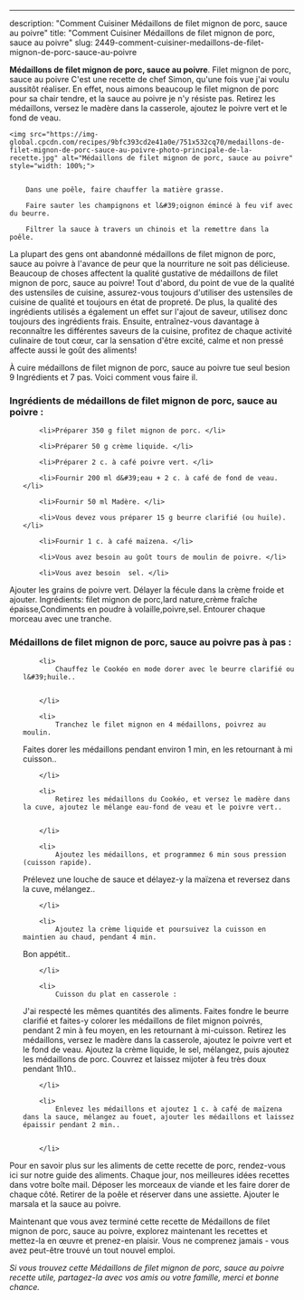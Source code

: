 ---
description: "Comment Cuisiner Médaillons de filet mignon de porc, sauce au poivre"
title: "Comment Cuisiner Médaillons de filet mignon de porc, sauce au poivre"
slug: 2449-comment-cuisiner-medaillons-de-filet-mignon-de-porc-sauce-au-poivre

<p>
	<strong>Médaillons de filet mignon de porc, sauce au poivre</strong>. 
	Filet mignon de porc, sauce au poivre C&#39;est une recette de chef Simon, qu&#39;une fois vue j&#39;ai voulu aussitôt réaliser. En effet, nous aimons beaucoup le filet mignon de porc pour sa chair tendre, et la sauce au poivre je n&#39;y résiste pas. Retirez les médaillons, versez le madère dans la casserole, ajoutez le poivre vert et le fond de veau.
</p>
<p>
	
	<img src="https://img-global.cpcdn.com/recipes/9bfc393cd2e41a0e/751x532cq70/medaillons-de-filet-mignon-de-porc-sauce-au-poivre-photo-principale-de-la-recette.jpg" alt="Médaillons de filet mignon de porc, sauce au poivre" style="width: 100%;">
	
	
		Dans une poêle, faire chauffer la matière grasse.
	
		Faire sauter les champignons et l&#39;oignon émincé à feu vif avec du beurre.
	
		Filtrer la sauce à travers un chinois et la remettre dans la poêle.
	
</p>

La plupart des gens ont abandonné médaillons de filet mignon de porc, sauce au poivre à l'avance de peur que la nourriture ne soit pas délicieuse. Beaucoup de choses affectent la qualité gustative de médaillons de filet mignon de porc, sauce au poivre! Tout d'abord, du point de vue de la qualité des ustensiles de cuisine, assurez-vous toujours d'utiliser des ustensiles de cuisine de qualité et toujours en état de propreté. De plus, la qualité des ingrédients utilisés a également un effet sur l'ajout de saveur, utilisez donc toujours des ingrédients frais. Ensuite, entraînez-vous davantage à reconnaître les différentes saveurs de la cuisine, profitez de chaque activité culinaire de tout cœur, car la sensation d'être excité, calme et non pressé affecte aussi le goût des aliments!

<!--inarticleads1-->

À cuire médaillons de filet mignon de porc, sauce au poivre tue seul besion 9 Ingrédients et 7 pas. Voici comment vous faire il.

<h3>Ingrédients de médaillons de filet mignon de porc, sauce au poivre :</h3>

<ol>
	
		<li>Préparer 350 g filet mignon de porc. </li>
	
		<li>Préparer 50 g crème liquide. </li>
	
		<li>Préparer 2 c. à café poivre vert. </li>
	
		<li>Fournir 200 ml d&#39;eau + 2 c. à café de fond de veau. </li>
	
		<li>Fournir 50 ml Madère. </li>
	
		<li>Vous devez vous préparer 15 g beurre clarifié (ou huile). </li>
	
		<li>Fournir 1 c. à café maïzena. </li>
	
		<li>Vous avez besoin au goût tours de moulin de poivre. </li>
	
		<li>Vous avez besoin  sel. </li>
	
</ol>

Ajouter les grains de poivre vert. Délayer la fécule dans la crème froide et ajouter. Ingrédients: filet mignon de porc,lard nature,crème fraîche épaisse,Condiments en poudre à volaille,poivre,sel. Entourer chaque morceau avec une tranche. 

<!--inarticleads2-->

<h3>Médaillons de filet mignon de porc, sauce au poivre pas à pas :</h3>

<ol>
	
		<li>
			Chauffez le Cookéo en mode dorer avec le beurre clarifié ou l&#39;huile..
			
			
		</li>
	
		<li>
			Tranchez le filet mignon en 4 médaillons, poivrez au moulin.
Faites dorer les médaillons pendant environ 1 min, en les retournant à mi cuisson..
			
			
		</li>
	
		<li>
			Retirez les médaillons du Cookéo, et versez le madère dans la cuve, ajoutez le mélange eau-fond de veau et le poivre vert..
			
			
		</li>
	
		<li>
			Ajoutez les médaillons, et programmez 6 min sous pression (cuisson rapide).

Prélevez une louche de sauce et délayez-y la maïzena et reversez dans la cuve, mélangez..
			
			
		</li>
	
		<li>
			Ajoutez la crème liquide et poursuivez la cuisson en maintien au chaud, pendant 4 min.

Bon appétit..
			
			
		</li>
	
		<li>
			Cuisson du plat en casserole :

J&#39;ai respecté les mêmes quantités des aliments.
Faites fondre le beurre clarifié et faites-y colorer les médaillons de filet mignon poivrés, pendant 2 min à feu moyen, en les retournant à mi-cuisson.
Retirez les médaillons, versez le madère dans la casserole, ajoutez le poivre vert et le fond de veau.
Ajoutez la crème liquide, le sel, mélangez, puis ajoutez les médaillons de porc.
Couvrez et laissez mijoter à feu très doux pendant 1h10..
			
			
		</li>
	
		<li>
			Enlevez les médaillons et ajoutez 1 c. à café de maïzena dans la sauce, mélangez au fouet, ajouter les médaillons et laissez épaissir pendant 2 min..
			
			
		</li>
	
</ol>

Pour en savoir plus sur les aliments de cette recette de porc, rendez-vous ici sur notre guide des aliments. Chaque jour, nos meilleures idées recettes dans votre boîte mail. Déposer les morceaux de viande et les faire dorer de chaque côté. Retirer de la poêle et réserver dans une assiette. Ajouter le marsala et la sauce au poivre. 

<!--inarticleads1-->

<p>
Maintenant que vous avez terminé cette recette de Médaillons de filet mignon de porc, sauce au poivre, explorez maintenant les recettes et mettez-la en œuvre et prenez-en plaisir. Vous ne comprenez jamais - vous avez peut-être trouvé un tout nouvel emploi.
</p>

<p>
<i>Si vous trouvez cette Médaillons de filet mignon de porc, sauce au poivre recette utile, partagez-la avec vos amis ou votre famille, merci et bonne chance.</i>
</p>
